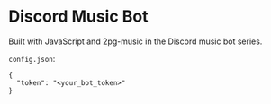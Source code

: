 # Discord Music Bot
Built with JavaScript and 2pg-music in the Discord music bot series.

`config.json`:
```
{
  "token": "<your_bot_token>"
}
```